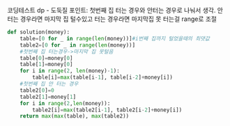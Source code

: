 코딩테스트 dp - 도둑질
포인트: 첫번째 집 터는 경우와 안터는 경우로 나눠서 생각. 안터는 경우라면 마지막 집 털수있고 터는 경우라면 마지막집 못 터는걸 range로 조절
```python
def solution(money):
    table=[0 for _ in range(len(money))]#i번째 집까지 털었을때의 최댓값
    table2=[0 for _ in range(len(money))]
    #첫번째 집 터는경우->마지막 집 못털음
    table[0]=money[0]
    table[1]=money[0]
    for i in range(2, len(money)-1):
        table[i]=max(table[i-1], table[i-2]+money[i])
    #첫번째 집 안 터는 경우
    table2[0]=0
    table2[1]=money[1]
    for i in range(2,len(money)):
        table2[i]=max(table2[i-1], table2[i-2]+money[i])
    return max(max(table), max(table2))
 ```
